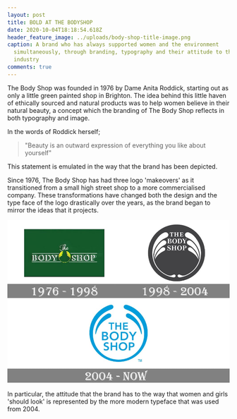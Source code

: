 ```yaml
---
layout: post
title: BOLD AT THE BODYSHOP
date: 2020-10-04T18:18:54.618Z
header_feature_image: ../uploads/body-shop-title-image.png
caption: A brand who has always supported women and the environment
  simultaneously, through branding, typography and their attitude to the beauty
  industry
comments: true
---
```

The Body Shop was founded in 1976 by Dame Anita Roddick, starting out as only a little green painted shop in Brighton. The idea behind this little haven of ethically sourced and natural products was to help women believe in their natural beauty, a concept which the branding of The Body Shop reflects in both typography and image.

In the words of Roddick herself; 

> "Beauty is an outward expression of everything you like about yourself" 

This statement is emulated in the way that the brand has been depicted. 

Since 1976, The Body Shop has had three logo 'makeovers' as it transitioned from a small high street shop to a more commercialised company. These transformations have changed both the design and the type face of the logo drastically over the years, as the brand began to mirror the ideas that it projects. 

![](../uploads/the-body-shop-logo-history.jpg)

In particular, the attitude that the brand has to the way that women and girls 'should look' is represented by the more modern typeface that was used from 2004.